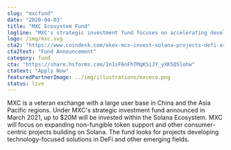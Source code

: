 ```yaml
---
slug: "mxcfund"
date: "2020-04-03"
title: "MXC Ecosystem Fund"
logline: "MXC's strategic investment fund focuses on accelerating development on the Solana network."
logo: /img/mxc.svg
cta2: "https://www.coindesk.com/okex-mcx-invest-solana-projects-defi-arms-race"
cta2text: "Fund Announcement"
category: fund
cta: "https://share.hsforms.com/1n1sF6nFhTMqKSiJY_yXK5Q5lohw"
ctatext: "Apply Now"
featuredPartnerImage: ../img/illustrations/mxceco.png
status: live
---
```


MXC is a veteran exchange with a large user base in China and the Asia Pacific regions. Under MXC's strategic investment fund announced in March 2021, up to $20M will be invested within the Solana Ecosystem. MXC will focus on expanding non-fungible token support and other consumer-centric projects building on Solana. The fund looks for projects developing technology-focused solutions in DeFi and other emerging fields.
